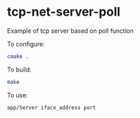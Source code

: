 # tcp-net-server-poll
Example of tcp server based on poll function

To configure:

```bash
cmake .
```

To build:
```bash
make
```

To use:
```bash
app/Server iface_address port
```

